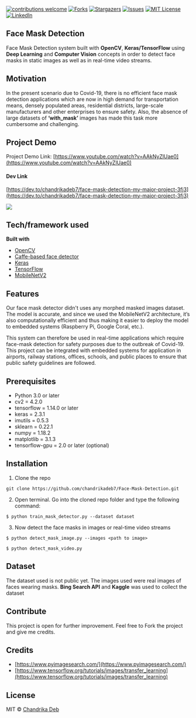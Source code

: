 [![contributions welcome](https://img.shields.io/badge/contributions-welcome-brightgreen.svg?style=flat)](https://github.com/chandrikadeb7/Face-Mask-Detection/issues)
[![Forks](https://img.shields.io/github/forks/chandrikadeb7/Face-Mask-Detection.svg?logo=github)](https://github.com/chandrikadeb7/Face-Mask-Detection/network/members)
[![Stargazers](https://img.shields.io/github/stars/chandrikadeb7/Face-Mask-Detection.svg?logo=github)](https://github.com/chandrikadeb7/Face-Mask-Detection/stargazers)
[![Issues](https://img.shields.io/github/issues/chandrikadeb7/Face-Mask-Detection.svg?logo=github)](https://github.com/chandrikadeb7/Face-Mask-Detection/issues)
[![MIT License](https://img.shields.io/github/license/chandrikadeb7/Face-Mask-Detection.svg?style=flat-square)](https://github.com/chandrikadeb7/Face-Mask-Detection/blob/master/LICENSE)
[![LinkedIn](https://img.shields.io/badge/-LinkedIn-black.svg?style=flat-square&logo=linkedin&colorB=555)](https://www.linkedin.com/in/chandrika-deb/)

## Face Mask Detection
Face Mask Detection system built with __OpenCV__, __Keras/TensorFlow__ using __Deep Learning__ and __Computer Vision__ concepts in order to detect face masks in static images as well as in real-time video streams.


## Motivation
In the present scenario due to Covid-19, there is no efficient face mask detection applications which are now in high demand for transportation means, densely populated areas, residential districts, large-scale manufacturers and other enterprises to ensure safety. Also, the absence of large datasets of __‘with_mask’__ images has made this task more cumbersome and challenging. 

 
## Project Demo
Project Demo Link: [https://www.youtube.com/watch?v=AAkNyZlUae0](https://www.youtube.com/watch?v=AAkNyZlUae0)

#### Dev Link
[https://dev.to/chandrikadeb7/face-mask-detection-my-major-project-3fj3](https://dev.to/chandrikadeb7/face-mask-detection-my-major-project-3fj3)


![](https://github.com/chandrikadeb7/Face-Mask-Detection/blob/master/Readme_images/Screen%20Shot%202020-05-14%20at%208.49.06%20PM.png)



## Tech/framework used

<b>Built with</b>
- [OpenCV](https://opencv.org/)
- [Caffe-based face detector](https://caffe.berkeleyvision.org/)
- [Keras](https://keras.io/)
- [TensorFlow](https://www.tensorflow.org/)
- [MobileNetV2](https://arxiv.org/abs/1801.04381)

## Features
Our face mask detector didn't uses any morphed masked images dataset. The model is accurate, and since we used the MobileNetV2 architecture, it’s also computationally efficient and thus making it easier to deploy the model to embedded systems (Raspberry Pi, Google Coral, etc.).

This system can therefore be used in real-time applications which require face-mask detection for safety purposes due to the outbreak of Covid-19. This project can be integrated with embedded systems for application in airports, railway stations, offices, schools, and public places to ensure that public safety guidelines are followed.


## Prerequisites
* Python 3.0 or later
* cv2 = 4.2.0
* tensorflow = 1.14.0 or later
* keras = 2.3.1
* imutils = 0.5.3
* sklearn = 0.22.1
* numpy = 1.18.2
* matplotlib = 3.1.3
* tensorflow-gpu = 2.0 or later (optional)

## Installation
1. Clone the repo
```
git clone https://github.com/chandrikadeb7/Face-Mask-Detection.git
```

2. Open terminal. Go into the cloned repo folder and type the following command:
```
$ python train_mask_detector.py --dataset dataset
```

3. Now detect the face masks in images or real-time video streams
```
$ python detect_mask_image.py --images <path to image>
```

```
$ python detect_mask_video.py 
```
## Dataset
The dataset used is not public yet. The images used were real images of faces wearing masks. 
__Bing Search API__ and __Kaggle__ was used to collect the dataset


## Contribute
This project is open for further improvement. Feel free to Fork the project and give me credits.


## Credits
* [https://www.pyimagesearch.com/](https://www.pyimagesearch.com/)
* [https://www.tensorflow.org/tutorials/images/transfer_learning](https://www.tensorflow.org/tutorials/images/transfer_learning)


## License

MIT © [Chandrika Deb](https://github.com/chandrikadeb7/Face-Mask-Detection/blob/master/LICENSE)
